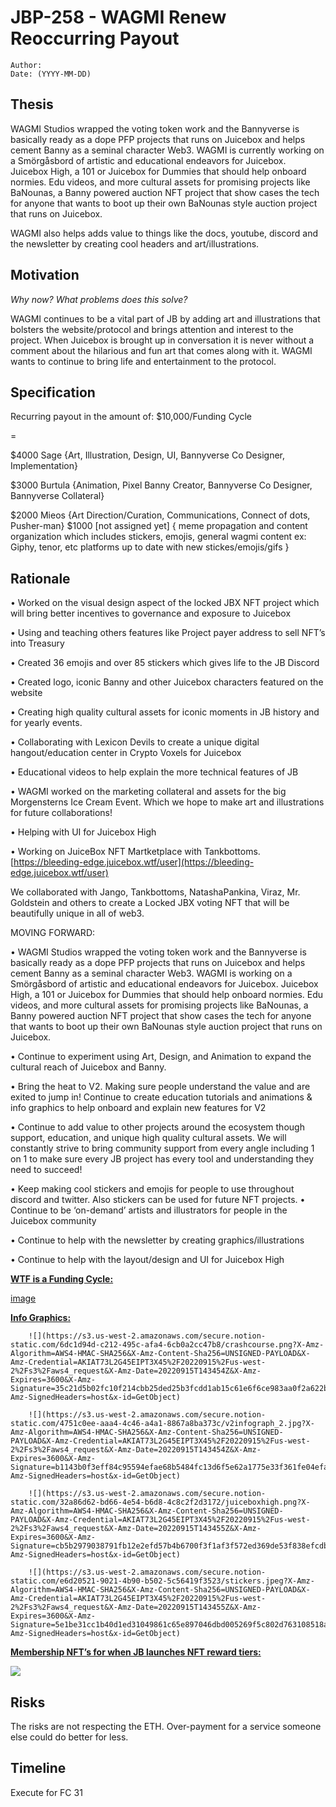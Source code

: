 # JBP-258 - WAGMI Renew Reoccurring Payout
```plain text
Author:
Date: (YYYY-MM-DD)
```

## Thesis

WAGMI Studios wrapped the voting token work and the Bannyverse is basically ready as a dope PFP projects that runs on Juicebox and helps cement Banny as a seminal character Web3. WAGMI is currently working on a Smörgåsbord of artistic and educational endeavors for Juicebox. Juicebox High, a 101 or Juicebox for Dummies that should help onboard normies. Edu videos, and more cultural assets for promising projects like BaNounas, a Banny powered auction NFT project that show cases the tech for anyone that wants to boot up their own BaNounas style auction project that runs on Juicebox. 

WAGMI also helps adds value to things like the docs, youtube, discord and the newsletter by creating cool headers and art/illustrations. 

## Motivation

_Why now? What problems does this solve?_

WAGMI continues to be a vital part of JB by adding art and illustrations that bolsters the website/protocol and brings attention and interest to the project. When Juicebox is brought up in conversation it is never without a comment about the hilarious and fun art that comes along with it. WAGMI wants to continue to bring life and entertainment to the protocol. 

## Specification

Recurring payout in the amount of: $10,000/Funding Cycle

=

$4000 Sage {Art, Illustration, Design, UI, Bannyverse Co Designer, Implementation}

$3000 Burtula {Animation, Pixel Banny Creator, Bannyverse Co Designer, Bannyverse Collateral}

$2000 Mieos {Art Direction/Curation, Communications, Connect of dots, Pusher-man}
$1000 [not assigned yet] { meme propagation and content organization which includes stickers, emojis, general wagmi content ex: Giphy, tenor, etc platforms up to date with new stickes/emojis/gifs }

## Rationale

• Worked on the visual design aspect of the locked JBX NFT project which will bring better incentives to governance and exposure to Juicebox 

• Using and teaching others features like Project payer address to sell NFT’s into Treasury

• Created 36 emojis and over 85 stickers which gives life to the JB Discord

• Created logo, iconic Banny and other Juicebox characters featured on the website

• Creating high quality cultural assets for iconic moments in JB history and for yearly events.

• Collaborating with Lexicon Devils to create a unique digital hangout/education center in Crypto Voxels for Juicebox

• Educational videos to help explain the more technical features of JB

• WAGMI worked on the marketing collateral and assets for the big Morgensterns Ice Cream Event. Which we hope to make art and illustrations for future collaborations! 

• Helping with UI for Juicebox High 

• Working on JuiceBox NFT Martketplace with Tankbottoms. [https://bleeding-edge.juicebox.wtf/user](https://bleeding-edge.juicebox.wtf/user)

 We collaborated with Jango, Tankbottoms, NatashaPankina, Viraz, Mr. Goldstein and others to create a Locked JBX voting NFT that will be beautifully unique in all of web3. 

MOVING FORWARD: 

• WAGMI Studios wrapped the voting token work and the Bannyverse is basically ready as a dope PFP projects that runs on Juicebox and helps cement Banny as a seminal character Web3. WAGMI is working on a Smörgåsbord of artistic and educational endeavors for Juicebox. Juicebox High, a 101 or Juicebox for Dummies that should help onboard normies. Edu videos, and more cultural assets for promising projects like BaNounas, a Banny powered auction NFT project that show cases the tech for anyone that wants to boot up their own BaNounas style auction project that runs on Juicebox. 

• Continue to experiment using Art, Design, and Animation to expand the cultural reach of Juicebox and Banny. 

• Bring the heat to V2. Making sure people understand the value and are exited to jump in! Continue to create education tutorials and animations & info graphics to help onboard and explain new features for V2

• Continue to add value to other projects around the ecosystem though support, education, and unique high quality cultural assets. We will constantly strive to bring community support from every angle including 1 on 1 to make sure every JB project has every tool and understanding they need to succeed! 

• Keep making cool stickers and emojis for people to use throughout discord and twitter. Also stickers can be used for future NFT projects. 
• Continue to be ‘on-demand’ artists and illustrators for people in the Juicebox community 

• Continue to help with the newsletter by creating graphics/illustrations

• Continue to help with the layout/design and UI for Juicebox High 

<u>**WTF is a Funding Cycle:**</u>

[image](https://s3.us-west-2.amazonaws.com/secure.notion-static.com/7674c4e7-5ce6-4823-b02a-397db85b578b/WTFunding_Cycles.mp4?X-Amz-Algorithm=AWS4-HMAC-SHA256&X-Amz-Content-Sha256=UNSIGNED-PAYLOAD&X-Amz-Credential=AKIAT73L2G45EIPT3X45%2F20220915%2Fus-west-2%2Fs3%2Faws4_request&X-Amz-Date=20220915T143453Z&X-Amz-Expires=3600&X-Amz-Signature=37b084f57b59616221cd6c1316496e9de50feb69d0bd0f4a1361998e59dd013e&X-Amz-SignedHeaders=host&x-id=GetObject)

<u>**Info Graphics:**</u>

		![](https://s3.us-west-2.amazonaws.com/secure.notion-static.com/6dc1d94d-c212-495c-afa4-6cb0a2cc47b8/crashcourse.png?X-Amz-Algorithm=AWS4-HMAC-SHA256&X-Amz-Content-Sha256=UNSIGNED-PAYLOAD&X-Amz-Credential=AKIAT73L2G45EIPT3X45%2F20220915%2Fus-west-2%2Fs3%2Faws4_request&X-Amz-Date=20220915T143454Z&X-Amz-Expires=3600&X-Amz-Signature=35c21d5b02fc10f214cbb25ded25b3fcdd1ab15c61e6f6ce983aa0f2a622b10a&X-Amz-SignedHeaders=host&x-id=GetObject)

		![](https://s3.us-west-2.amazonaws.com/secure.notion-static.com/4751c0ee-aaa4-4c46-a4a1-8867a8ba373c/v2infograph_2.jpg?X-Amz-Algorithm=AWS4-HMAC-SHA256&X-Amz-Content-Sha256=UNSIGNED-PAYLOAD&X-Amz-Credential=AKIAT73L2G45EIPT3X45%2F20220915%2Fus-west-2%2Fs3%2Faws4_request&X-Amz-Date=20220915T143454Z&X-Amz-Expires=3600&X-Amz-Signature=b1143b0f3eff84c95594efae68b5484fc13d6f5e62a1775e33f361fe04efab9e&X-Amz-SignedHeaders=host&x-id=GetObject)

		![](https://s3.us-west-2.amazonaws.com/secure.notion-static.com/32a86d62-bd66-4e54-b6d8-4c8c2f2d3172/juiceboxhigh.png?X-Amz-Algorithm=AWS4-HMAC-SHA256&X-Amz-Content-Sha256=UNSIGNED-PAYLOAD&X-Amz-Credential=AKIAT73L2G45EIPT3X45%2F20220915%2Fus-west-2%2Fs3%2Faws4_request&X-Amz-Date=20220915T143455Z&X-Amz-Expires=3600&X-Amz-Signature=cb5b2979038791fb12e2efd57b4b6700f3f1af3f572ed369de53f838efcdbcca&X-Amz-SignedHeaders=host&x-id=GetObject)

		![](https://s3.us-west-2.amazonaws.com/secure.notion-static.com/e6d20521-9021-4b90-b502-5c56419f3523/stickers.jpeg?X-Amz-Algorithm=AWS4-HMAC-SHA256&X-Amz-Content-Sha256=UNSIGNED-PAYLOAD&X-Amz-Credential=AKIAT73L2G45EIPT3X45%2F20220915%2Fus-west-2%2Fs3%2Faws4_request&X-Amz-Date=20220915T143455Z&X-Amz-Expires=3600&X-Amz-Signature=5e1be31cc1b40d1ed31049861c65e897046dbd005269f5c802d763108518aa1e&X-Amz-SignedHeaders=host&x-id=GetObject)

<u>**Membership NFT’s for when JB launches NFT reward tiers:**</u>

![](https://s3.us-west-2.amazonaws.com/secure.notion-static.com/152ab079-5b81-4241-baa5-6d9e34fbb195/Screen_Shot_2022-08-01_at_4.12.40_PM.png?X-Amz-Algorithm=AWS4-HMAC-SHA256&X-Amz-Content-Sha256=UNSIGNED-PAYLOAD&X-Amz-Credential=AKIAT73L2G45EIPT3X45%2F20220915%2Fus-west-2%2Fs3%2Faws4_request&X-Amz-Date=20220915T143453Z&X-Amz-Expires=3600&X-Amz-Signature=9cc307032e697fa6fb813796b8f081d22cbb1ca502250043a1940dc5891c17fa&X-Amz-SignedHeaders=host&x-id=GetObject)

## Risks

The risks are not respecting the ETH. Over-payment for a service someone else could do better for less. 

## Timeline

Execute for FC 31
